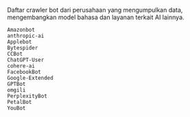 Daftar crawler bot dari perusahaan yang mengumpulkan data, mengembangkan model bahasa dan layanan terkait AI lainnya.
```
Amazonbot
anthropic-ai
Applebot
Bytespider
CCBot
ChatGPT-User
cohere-ai
FacebookBot
Google-Extended
GPTBot
omgili
PerplexityBot
PetalBot
YouBot
```
